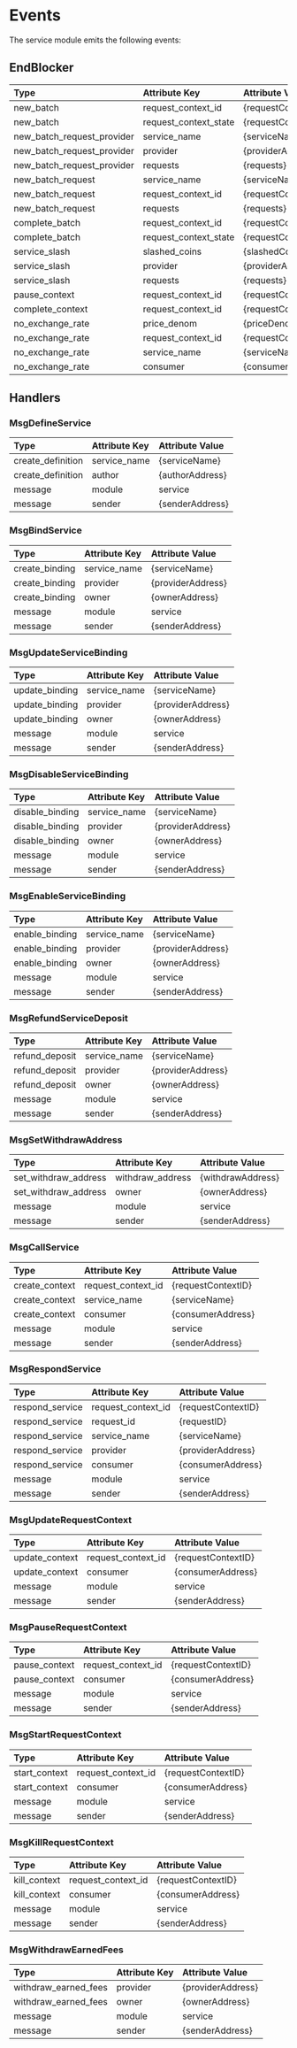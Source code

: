 <!--
order: 3
-->

# Events

The service module emits the following events:

## EndBlocker

| Type                       | Attribute Key         | Attribute Value       |
| :------------------------- | :-------------------- | :-------------------- |
| new_batch                  | request_context_id    | {requestContextID}    |
| new_batch                  | request_context_state | {requestContextState} |
| new_batch_request_provider | service_name          | {serviceName}         |
| new_batch_request_provider | provider              | {providerAddress}     |
| new_batch_request_provider | requests              | {requests}            |
| new_batch_request          | service_name          | {serviceName}         |
| new_batch_request          | request_context_id    | {requestContextID}    |
| new_batch_request          | requests              | {requests}            |
| complete_batch             | request_context_id    | {requestContextID}    |
| complete_batch             | request_context_state | {requestContextState} |
| service_slash              | slashed_coins         | {slashedCoins}        |
| service_slash              | provider              | {providerAddress}     |
| service_slash              | requests              | {requests}            |
| pause_context              | request_context_id    | {requestContextID}    |
| complete_context           | request_context_id    | {requestContextID}    |
| no_exchange_rate           | price_denom           | {priceDenom}          |
| no_exchange_rate           | request_context_id    | {requestContextID}    |
| no_exchange_rate           | service_name          | {serviceName}         |
| no_exchange_rate           | consumer              | {consumerAddress}     |

## Handlers

### MsgDefineService

| Type              | Attribute Key | Attribute Value |
| :---------------- | :------------ | :-------------- |
| create_definition | service_name  | {serviceName}   |
| create_definition | author        | {authorAddress} |
| message           | module        | service         |
| message           | sender        | {senderAddress} |

### MsgBindService

| Type           | Attribute Key | Attribute Value   |
| :------------- | :------------ | :---------------- |
| create_binding | service_name  | {serviceName}     |
| create_binding | provider      | {providerAddress} |
| create_binding | owner         | {ownerAddress}    |
| message        | module        | service           |
| message        | sender        | {senderAddress}   |

### MsgUpdateServiceBinding

| Type           | Attribute Key | Attribute Value   |
| :------------- | :------------ | :---------------- |
| update_binding | service_name  | {serviceName}     |
| update_binding | provider      | {providerAddress} |
| update_binding | owner         | {ownerAddress}    |
| message        | module        | service           |
| message        | sender        | {senderAddress}   |

### MsgDisableServiceBinding

| Type            | Attribute Key | Attribute Value   |
| :-------------- | :------------ | :---------------- |
| disable_binding | service_name  | {serviceName}     |
| disable_binding | provider      | {providerAddress} |
| disable_binding | owner         | {ownerAddress}    |
| message         | module        | service           |
| message         | sender        | {senderAddress}   |

### MsgEnableServiceBinding

| Type           | Attribute Key | Attribute Value   |
| :------------- | :------------ | :---------------- |
| enable_binding | service_name  | {serviceName}     |
| enable_binding | provider      | {providerAddress} |
| enable_binding | owner         | {ownerAddress}    |
| message        | module        | service           |
| message        | sender        | {senderAddress}   |

### MsgRefundServiceDeposit

| Type           | Attribute Key | Attribute Value   |
| :------------- | :------------ | :---------------- |
| refund_deposit | service_name  | {serviceName}     |
| refund_deposit | provider      | {providerAddress} |
| refund_deposit | owner         | {ownerAddress}    |
| message        | module        | service           |
| message        | sender        | {senderAddress}   |

### MsgSetWithdrawAddress

| Type                 | Attribute Key    | Attribute Value   |
| :------------------- | :--------------- | :---------------- |
| set_withdraw_address | withdraw_address | {withdrawAddress} |
| set_withdraw_address | owner            | {ownerAddress}    |
| message              | module           | service           |
| message              | sender           | {senderAddress}   |

### MsgCallService

| Type           | Attribute Key      | Attribute Value    |
| :------------- | :----------------- | :----------------- |
| create_context | request_context_id | {requestContextID} |
| create_context | service_name       | {serviceName}      |
| create_context | consumer           | {consumerAddress}  |
| message        | module             | service            |
| message        | sender             | {senderAddress}    |

### MsgRespondService

| Type            | Attribute Key      | Attribute Value    |
| :-------------- | :----------------- | :----------------- |
| respond_service | request_context_id | {requestContextID} |
| respond_service | request_id         | {requestID}        |
| respond_service | service_name       | {serviceName}      |
| respond_service | provider           | {providerAddress}  |
| respond_service | consumer           | {consumerAddress}  |
| message         | module             | service            |
| message         | sender             | {senderAddress}    |

### MsgUpdateRequestContext

| Type           | Attribute Key      | Attribute Value    |
| :------------- | :----------------- | :----------------- |
| update_context | request_context_id | {requestContextID} |
| update_context | consumer           | {consumerAddress}  |
| message        | module             | service            |
| message        | sender             | {senderAddress}    |

### MsgPauseRequestContext

| Type          | Attribute Key      | Attribute Value    |
| :------------ | :----------------- | :----------------- |
| pause_context | request_context_id | {requestContextID} |
| pause_context | consumer           | {consumerAddress}  |
| message       | module             | service            |
| message       | sender             | {senderAddress}    |

### MsgStartRequestContext

| Type          | Attribute Key      | Attribute Value    |
| :------------ | :----------------- | :----------------- |
| start_context | request_context_id | {requestContextID} |
| start_context | consumer           | {consumerAddress}  |
| message       | module             | service            |
| message       | sender             | {senderAddress}    |

### MsgKillRequestContext

| Type         | Attribute Key      | Attribute Value    |
| :----------- | :----------------- | :----------------- |
| kill_context | request_context_id | {requestContextID} |
| kill_context | consumer           | {consumerAddress}  |
| message      | module             | service            |
| message      | sender             | {senderAddress}    |

### MsgWithdrawEarnedFees

| Type                 | Attribute Key | Attribute Value   |
| :------------------- | :------------ | :---------------- |
| withdraw_earned_fees | provider      | {providerAddress} |
| withdraw_earned_fees | owner         | {ownerAddress}    |
| message              | module        | service           |
| message              | sender        | {senderAddress}   |
